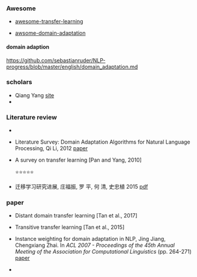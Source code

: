 ### Awesome

- [awesome-transfer-learning](https://github.com/artix41/awesome-transfer-learning)

- [awsome-domain-adaptation](https://github.com/zhaoxin94/awsome-domain-adaptation) 

  
  
  

#### domain adaption

https://github.com/sebastianruder/NLP-progress/blob/master/english/domain_adaptation.md



### scholars

- Qiang Yang [site](http://www.cse.ust.hk/~qyang/) 
- 



### Literature review

+ 

+ Literature Survey: Domain Adaptation Algorithms for Natural Language Processing, Qi Li, 2012 [paper](http://nlp.cs.rpi.edu/paper/qisurvey.pdf) 

+ A survey on transfer learning [Pan and Yang, 2010]

  :star::star::star::star::star:
  
+ 迁移学习研究进展, 庄福振, 罗 平, 何 清, 史忠植 2015 [pdf](<http://www.intsci.ac.cn/users/zhuangfuzhen/TL-Survey.pdf>) 



### paper

+ Distant domain transfer learning [Tan et al., 2017]

+ Transitive transfer learning [Tan et al., 2015]

+ Instance weighting for domain adaptation in NLP, Jing Jiang, Chengxiang Zhai. In *ACL 2007 - Proceedings of the 45th Annual Meeting of the Association for Computational Linguistics* (pp. 264-271) [paper](http://sifaka.cs.uiuc.edu/czhai/pub/acl07.pdf) 

+ 

  



